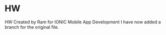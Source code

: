 # HW
HW Created by Ram for IONIC Mobile App Development
I have now added a branch for the original file.
